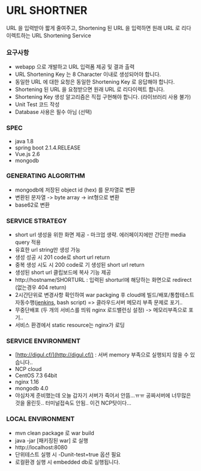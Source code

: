 # URL SHORTNER
URL 을 입력받아 짧게 줄여주고, Shortening 된 URL 을 입력하면 원래 URL 로 리다이렉트하는 URL
Shortening Service


### 요구사항
* webapp 으로 개발하고 URL 입력폼 제공 및 결과 출력
* URL Shortening Key 는 8 Character 이내로 생성되어야 합니다.
* 동일한 URL 에 대한 요청은 동일한 Shortening Key 로 응답해야 합니다.
* Shortening 된 URL 을 요청받으면 원래 URL 로 리다이렉트 합니다.
* Shortening Key 생성 알고리즘은 직접 구현해야 합니다. (라이브러리 사용 불가)
* Unit Test 코드 작성
* Database 사용은 필수 아님 (선택)


### SPEC
* java 1.8
* spring boot 2.1.4.RELEASE
* Vue.js 2.6
* mongodb 


### GENERATING ALGORITHM
* mongodb에 저장된 object id (hex) 를 문자열로 변환
* 변환된 문자열 -> byte array -> int형으로 변환
* base62로 변환

### SERVICE STRATEGY
* short url 생성을 위한 화면 제공 - 마크업 생략. 에러페이지에만 간단한 media query 적용
* 유효한 url string만 생성 가능
* 생성 성공 시 201 code로 short url return
* 중복 생성 시도 시 200 code로 기 생성된 short url return
* 생성된 short url 클립보드에 복사 기능 제공
* http://hostname/SHORTURL : 입력된 shorturl에 해당하는 화면으로 redirect (없는경우 404 return)
* 2시간단위로 변경사항 확인하여 war packging 후 cloud에 빌드/배포/통합테스트 자동수행([jenkins](http://jenkins.digul.cf), bash script) => 클라우드서버 메모리 부족 문제로 포기..
* 무중단배포 (두 개의 서비스를 띄워 nginx 로드밸런싱 설정) -> 메모리부족으로 포기..
* 서비스 환경에서 static resource는 nginx가 로딩

### SERVICE ENVIRONMENT
* [http://digul.cf/](http://digul.cf/) : 서버 memory 부족으로 실행되지 않을 수 있습니다..
* NCP cloud
* CentOS 7.3 64bit
* nginx 1.16 
* mongodb 4.0
* 야심차게 준비했는데 오늘 갑자기 서버가 죽어서 안뜸...ㅠㅠ 공짜서버에 너무많은것을 올린듯.. 터미널접속도 안됨.. 이건 NCP탓이다...

### LOCAL ENVIRONMENT
* mvn clean package 로 war build 
* java -jar [패키징된 war] 로 실행
* http://localhost:8080 
* 단위테스트 실행 시 -Dunit-test=true 옵션 필요
* 로컬환경 실행 시 embedded db로 실행됩니다.

